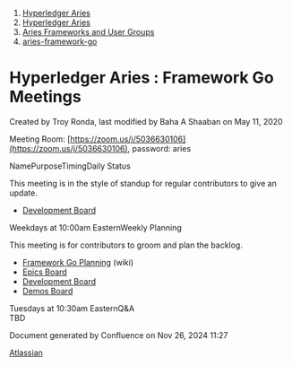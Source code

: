 1. [Hyperledger Aries](index.html)
2. [Hyperledger Aries](Hyperledger-Aries_18481154.html)
3. [Aries Frameworks and User Groups](Aries-Frameworks-and-User-Groups_18481290.html)
4. [aries-framework-go](aries-framework-go_18481606.html)

# Hyperledger Aries : Framework Go Meetings

Created by Troy Ronda, last modified by Baha A Shaaban on May 11, 2020

Meeting Room: [https://zoom.us/j/5036630106](https://zoom.us/j/5036630106), password: aries

NamePurposeTimingDaily Status

This meeting is in the style of standup for regular contributors to give an update.

- [Development Board](https://github.com/hyperledger/aries-framework-go/projects/2)

Weekdays at 10:00am EasternWeekly Planning

This meeting is for contributors to groom and plan the backlog.

- [Framework Go Planning](Framework-Go-Planning_18511940.html) (wiki)
- [Epics Board](https://github.com/hyperledger/aries-framework-go/projects/1)
- [Development Board](https://github.com/hyperledger/aries-framework-go/projects/2)
- [Demos Board](https://github.com/hyperledger/aries-framework-go/projects/3)

Tuesdays at 10:30am EasternQ&amp;A  
TBD

Document generated by Confluence on Nov 26, 2024 11:27

[Atlassian](http://www.atlassian.com/)
